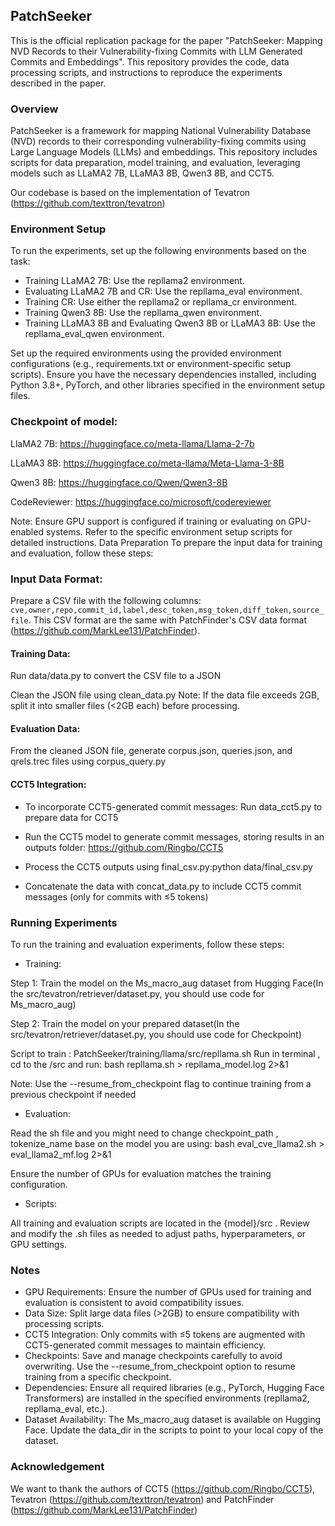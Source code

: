 ## PatchSeeker
This is the official replication package for the paper "PatchSeeker: Mapping NVD Records to their Vulnerability-fixing Commits with LLM Generated Commits and Embeddings". This repository provides the code, data processing scripts, and instructions to reproduce the experiments described in the paper.
### Overview
PatchSeeker is a framework for mapping National Vulnerability Database (NVD) records to their corresponding vulnerability-fixing commits using Large Language Models (LLMs) and embeddings. This repository includes scripts for data preparation, model training, and evaluation, leveraging models such as LLaMA2 7B, LLaMA3 8B, Qwen3 8B, and CCT5.

Our codebase is based on the implementation of Tevatron (https://github.com/texttron/tevatron)
### Environment Setup


To run the experiments, set up the following environments based on the task:

- Training LLaMA2 7B: Use the repllama2 environment.
- Evaluating LLaMA2 7B and CR: Use the repllama_eval environment.
- Training CR: Use either the repllama2 or repllama_cr environment.
- Training Qwen3 8B: Use the repllama_qwen environment.
- Training LLaMA3 8B and Evaluating Qwen3 8B or LLaMA3 8B: Use the repllama_eval_qwen environment.



Set up the required environments using the provided environment configurations (e.g., requirements.txt or environment-specific setup scripts). Ensure you have the necessary dependencies installed, including Python 3.8+, PyTorch, and other libraries specified in the environment setup files.

### Checkpoint of model: 

LlaMA2 7B: https://huggingface.co/meta-llama/Llama-2-7b

LLaMA3 8B: https://huggingface.co/meta-llama/Meta-Llama-3-8B

Qwen3 8B: https://huggingface.co/Qwen/Qwen3-8B

CodeReviewer: https://huggingface.co/microsoft/codereviewer


Note: Ensure GPU support is configured if training or evaluating on GPU-enabled systems. Refer to the specific environment setup scripts for detailed instructions.
Data Preparation
To prepare the input data for training and evaluation, follow these steps:

### Input Data Format:

Prepare a CSV file with the following columns: `cve,owner,repo,commit_id,label,desc_token,msg_token,diff_token,source_file`. 
This CSV format are the same with PatchFinder's CSV data format (https://github.com/MarkLee131/PatchFinder).



#### Training Data:

Run data/data.py to convert the CSV file to a JSON 

Clean the JSON file using clean_data.py
Note: If the data file exceeds 2GB, split it into smaller files (<2GB each) before processing.


#### Evaluation Data:

From the cleaned JSON file, generate corpus.json, queries.json, and qrels.trec files using corpus_query.py


#### CCT5 Integration:

- To incorporate CCT5-generated commit messages:
Run data_cct5.py to prepare data for CCT5

- Run the CCT5 model to generate commit messages, storing results in an outputs folder: https://github.com/Ringbo/CCT5

- Process the CCT5 outputs using final_csv.py:python data/final_csv.py

- Concatenate the data with concat_data.py to include CCT5 commit messages (only for commits with ≤5 tokens)



### Running Experiments
To run the training and evaluation experiments, follow these steps:

- Training:

Step 1: Train the model on the Ms_macro_aug dataset from Hugging Face(In the src/tevatron/retriever/dataset.py, you should use code for Ms_macro_aug)


Step 2: Train the model on your prepared dataset(In the src/tevatron/retriever/dataset.py, you should use code for Checkpoint)

Script to train : PatchSeeker/training/llama/src/repllama.sh
Run in terminal , cd to the /src and run: bash repllama.sh > repllama_model.log 2>&1

Note: Use the --resume_from_checkpoint flag to continue training from a previous checkpoint if needed



- Evaluation:

Read the sh file and you might need to change checkpoint_path , tokenize_name base on the model you are using: 
bash eval_cve_llama2.sh > eval_llama2_mf.log 2>&1

Ensure the number of GPUs for evaluation matches the training configuration.


- Scripts:

All training and evaluation scripts are located in the {model}/src . Review and modify the .sh files as needed to adjust paths, hyperparameters, or GPU settings.



### Notes

- GPU Requirements: Ensure the number of GPUs used for training and evaluation is consistent to avoid compatibility issues.
- Data Size: Split large data files (>2GB) to ensure compatibility with processing scripts.
- CCT5 Integration: Only commits with ≤5 tokens are augmented with CCT5-generated commit messages to maintain efficiency.
- Checkpoints: Save and manage checkpoints carefully to avoid overwriting. Use the --resume_from_checkpoint option to resume training from a specific checkpoint.
- Dependencies: Ensure all required libraries (e.g., PyTorch, Hugging Face Transformers) are installed in the specified environments (repllama2, repllama_eval, etc.).
- Dataset Availability: The Ms_macro_aug dataset is available on Hugging Face. Update the data_dir in the scripts to point to your local copy of the dataset.

### Acknowledgement
We want to thank the authors of CCT5 (https://github.com/Ringbo/CCT5), Tevatron (https://github.com/texttron/tevatron) and PatchFinder (https://github.com/MarkLee131/PatchFinder)